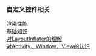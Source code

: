 ### 自定义控件相关  
[渲染性能](library/render_performance.md)   
[基础知识](library/view_001.md)  
[对LayoutInflater的理解](LayoutInflater/LayoutInflater.md)  
[对Activity、Window、View的认识](activity_window_view/activity_window_view.md)  

